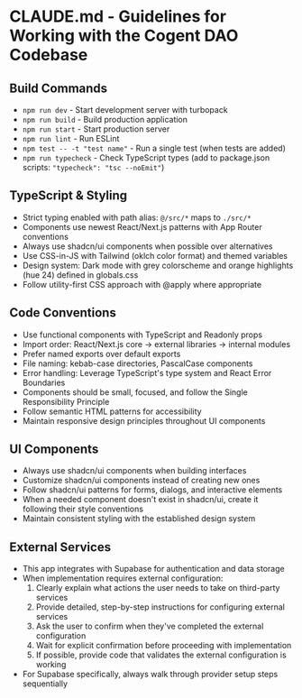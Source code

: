 # CLAUDE.md - Guidelines for Working with the Cogent DAO Codebase

## Build Commands
- `npm run dev` - Start development server with turbopack
- `npm run build` - Build production application
- `npm run start` - Start production server
- `npm run lint` - Run ESLint
- `npm test -- -t "test name"` - Run a single test (when tests are added)
- `npm run typecheck` - Check TypeScript types (add to package.json scripts: `"typecheck": "tsc --noEmit"`)

## TypeScript & Styling
- Strict typing enabled with path alias: `@/src/*` maps to `./src/*`
- Components use newest React/Next.js patterns with App Router conventions
- Always use shadcn/ui components when possible over alternatives
- Use CSS-in-JS with Tailwind (oklch color format) and themed variables
- Design system: Dark mode with grey colorscheme and orange highlights (hue 24) defined in globals.css
- Follow utility-first CSS approach with @apply where appropriate

## Code Conventions
- Use functional components with TypeScript and Readonly props
- Import order: React/Next.js core → external libraries → internal modules
- Prefer named exports over default exports
- File naming: kebab-case directories, PascalCase components
- Error handling: Leverage TypeScript's type system and React Error Boundaries
- Components should be small, focused, and follow the Single Responsibility Principle
- Follow semantic HTML patterns for accessibility
- Maintain responsive design principles throughout UI components

## UI Components
- Always use shadcn/ui components when building interfaces
- Customize shadcn/ui components instead of creating new ones
- Follow shadcn/ui patterns for forms, dialogs, and interactive elements
- When a needed component doesn't exist in shadcn/ui, create it following their style conventions
- Maintain consistent styling with the established design system

## External Services
- This app integrates with Supabase for authentication and data storage
- When implementation requires external configuration:
  1. Clearly explain what actions the user needs to take on third-party services
  2. Provide detailed, step-by-step instructions for configuring external services
  3. Ask the user to confirm when they've completed the external configuration
  4. Wait for explicit confirmation before proceeding with implementation
  5. If possible, provide code that validates the external configuration is working
- For Supabase specifically, always walk through provider setup steps sequentially